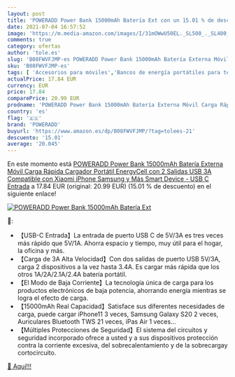 ```yaml
---
layout: post
title: 'POWERADD Power Bank 15000mAh Batería Ext con un 15.01 % de descuento'
date: 2021-07-04 16:57:52
image: 'https://m.media-amazon.com/images/I/31mOWwU50EL._SL500_._SL400_.jpg'
comments: true
category: ofertas
author: 'tole.es'
slug: 'B08FWVFJMP-es POWERADD Power Bank 15000mAh Batería Externa Móvil Carga...'
sku: 'B08FWVFJMP-es'
tags: [ 'Accesorios para móviles','Bancos de energía portátiles para teléfonos móviles','Cargadores para móviles','Comunicación móvil y accesorios','Electrónica','iphone','poweradd', ]
actualPrice: 17.84 EUR
currency: EUR
price: 17.84
comparePrice: 20.99 EUR
prodname: 'POWERADD Power Bank 15000mAh Batería Externa Móvil Carga Rápida Cargador Portátil EnergyCell con 2 Salidas USB 3A Compatible con Xiaomi  iPhone  Samsung y Más Smart Device - USB C Entrada'
country: 'es'
flag: '🇪🇸'
brand: 'POWERADD'
buyurl: 'https://www.amazon.es/dp/B08FWVFJMP/?tag=tolees-21'
descuento: '15.01'
average: '20.045'
---
```


En este momento está [POWERADD Power Bank 15000mAh Batería Externa Móvil Carga Rápida Cargador Portátil EnergyCell con 2 Salidas USB 3A Compatible con Xiaomi  iPhone  Samsung y Más Smart Device - USB C Entrada](https://www.amazon.es/dp/B08FWVFJMP/?tag=tolees-21) a 17.84 EUR (original: 20.99 EUR) (15.01 %  de descuento) en el siguiente enlace!

[![POWERADD Power Bank 15000mAh Batería Ext](https://m.media-amazon.com/images/I/31mOWwU50EL._SL500_._SL400_.jpg)](https://www.amazon.es/dp/B08FWVFJMP/?tag=tolees-21)

🔎:

- 【USB-C Entrada】La entrada de puerto USB C de 5V/3A es tres veces más rápido que 5V/1A. Ahorra espacio y tiempo, muy útil para el hogar, la oficina y más.
- 【Carga de 3A Alta Velocidad】Con dos salidas de puerto USB 5V/3A, carga 2 dispositivos a la vez hasta 3.4A. Es cargar más rápida que los otros 1A/2A/2.1A/2.4A batería portátil.
- 【El Modo de Baja Corriente】La tecnología única de carga para los productos electrónicos de baja potencia, ahorrando energía mientras se logra el efecto de carga.
- 【15000mAh Real Capacidad】Satisface sus diferentes necesidades de carga, puede cargar iPhone11 3 veces, Samsung Galaxy S20 2 veces, Auriculares Bluetooth TWS 21 veces, iPas Air 1 veces...
- 【Múltiples Protecciones de Seguridad】El sistema del circuitos y seguridad incorporado ofrece a usted y a sus dispositivos protección contra la corriente excesiva, del sobrecalentamiento y de la sobrecargay cortocircuito.

[🛒 Aquí!!!](https://www.amazon.es/dp/B08FWVFJMP/?tag=tolees-21)
